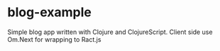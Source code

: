 # blog-example
Simple blog app written with Clojure and ClojureScript. Client side use Om.Next for wrapping to Ract.js

